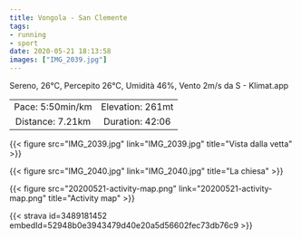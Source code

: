 ```yaml
---
title: Vongola - San Clemente
tags:
- running
- sport
date: 2020-05-21 18:13:58
images: ["IMG_2039.jpg"]
---
```


Sereno, 26°C, Percepito 26°C, Umidità 46%, Vento 2m/s da S - Klimat.app

| | |
| :-: | :-: |
| Pace: 5:50min/km | Elevation: 261mt |
| Distance: 7.21km | Duration: 42:06 |

{{< figure src="IMG_2039.jpg" link="IMG_2039.jpg" title="Vista dalla vetta" >}}

{{< figure src="IMG_2040.jpg" link="IMG_2040.jpg" title="La chiesa" >}}


{{< figure src="20200521-activity-map.png" link="20200521-activity-map.png" title="Activity map" >}}


{{< strava id=3489181452 embedId=52948b0e3943479d40e20a5d56602fec73db76c9 >}}
